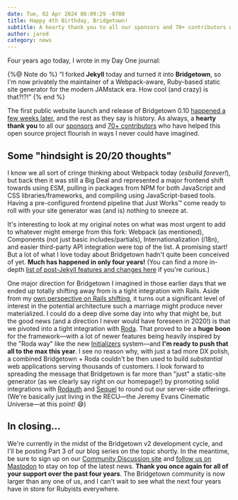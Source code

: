 ```yaml
---
date: Tue, 02 Apr 2024 08:09:29 -0700
title: Happy 4th Birthday, Bridgetown!
subtitle: A hearty thank you to all our sponsors and 70+ contributors who have helped this open source project flourish.
author: jared
category: news
---
```


Four years ago today, I wrote in my Day One journal:

{%@ Note do %}
“I forked **Jekyll** today and turned it into **Bridgetown**, so I'm now privately the maintainer of a Webpack-aware, Ruby-based static site generator for the modern JAMstack era. How cool (and crazy) is that?!?!”
{% end %}

The first public website launch and release of Bridgetown 0.10 [happened a few weeks later](/news/time-to-visit-bridgetown/), and the rest as they say is history. As always, a **hearty thank you** to all our [sponsors](https://github.com/bridgetownrb/bridgetown#special-thanks-to-our-github-sponsors--) and [70+ contributors](https://github.com/bridgetownrb/bridgetown/graphs/contributors) who have helped this open source project flourish in ways I never could have imagined.

## Some "hindsight is 20/20 thoughts"

I know we all sort of cringe thinking about Webpack today (_esbuild forever!_), but back then it was still a Big Deal and represented a major frontend shift towards using ESM, pulling in packages from NPM for both JavaScript and CSS libraries/frameworks, and compiling using JavaScript-based tools. Having a pre-configured frontend pipeline that Just Works™ come ready to roll with your site generator was (and is) nothing to sneeze at.

It's interesting to look at my original notes on what was most urgent to add to whatever might emerge from this fork: Webpack (as mentioned), Components (not just basic includes/partials), Internationalization (i18n), and easier third-party API integration were top of the list. A promising start! But a lot of what I love today about Bridgetown hadn't quite been conceived of yet. **Much has happened in only four years!** (You can find a more in-depth [list of post-Jekyll features and changes here](/docs/migrating/features-since-jekyll) if you're curious.)

One major direction for Bridgetown I imagined in those earlier days that we ended up totally shifting away from is a tight integration with Rails. Aside from my [own perspective on Rails shifting](/future/road-to-bridgetown-2.0-escaping-burnout/), it turns out a significant level of interest in the potential architecture such a marriage might produce never materialized. I could do a deep dive some day into why that might be, but the good news (and a direction I never would have foreseen in 2020!) is that we pivoted into a tight integration with [Roda](/docs/routes). That proved to be a **huge boon** for the framework—with a lot of newer features being heavily inspired by the "Roda way" like the new [Initializers](/docs/configuration/initializers) system—and **I'm ready to push that all to the max this year**. I see no reason why, with just a tad more DX polish, a combined Bridgetown + Roda couldn't be then used to build _substantial_ web applications serving thousands of customers. I look forward to spreading the message that Bridgetown is far more than "just" a static-site generator (as we clearly say right on our homepage!) by promoting solid integrations with [Rodauth](http://rodauth.jeremyevans.net) and [Sequel](http://sequel.jeremyevans.net) to round out our server-side offerings. (We're basically just living in the RECU—the Jeremy Evans Cinematic Universe—at this point! 😅)

## In closing…

We're currently in the midst of the Bridgetown v2 development cycle, and I'll be posting Part 3 of our blog series on the topic shortly. In the meantime, be sure to sign up on our [Community Discussion site](https://community.bridgetown.pub) and [follow us on Mastodon](https://ruby.social/@bridgetown) to stay on top of the latest news. **Thank you once again for all of your support over the past four years**. The Bridgetown community is now larger than any one of us, and I can't wait to see what the next four years have in store for Rubyists everywhere.
